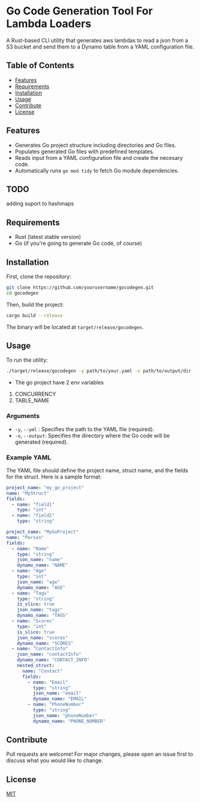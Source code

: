 # Go Code Generation Tool For Lambda Loaders

A Rust-based CLI utility that generates aws lambdas to read a json from a S3 bucket and send them to a Dynamo table from a YAML configuration file.

## Table of Contents

- [Features](#features)
- [Requirements](#requirements)
- [Installation](#installation)
- [Usage](#usage)
- [Contribute](#contribute)
- [License](#license)

## Features

- Generates Go project structure including directories and Go files.
- Populates generated Go files with predefined templates.
- Reads input from a YAML configuration file and create the necesary code.
- Automatically runs `go mod tidy` to fetch Go module dependencies.

## TODO

adding suport to hashmaps

## Requirements

- Rust (latest stable version)
- Go (if you're going to generate Go code, of course)

## Installation

First, clone the repository:

```bash
git clone https://github.com/yourusername/gocodegen.git
cd gocodegen
```

Then, build the project:

```bash
cargo build --release
```

The binary will be located at `target/release/gocodegen`.

## Usage

To run the utility:

```bash
./target/release/gocodegen -y path/to/your.yaml -o path/to/output/dir
```

- The go project have 2 env variables

1. CONCURRENCY
2. TABLE_NAME

### Arguments

- `-y`, `--yml` : Specifies the path to the YAML file (required).
- `-o`, `--output`: Specifies the directory where the Go code will be generated (required).

### Example YAML

The YAML file should define the project name, struct name, and the fields for the struct. Here is a sample format:

```yaml
project_name: "my_go_project"
name: "MyStruct"
fields:
  - name: "field1"
    type: "int"
  - name: "field2"
    type: "string"
```

```yaml
project_name: "MyGoProject"
name: "Person"
fields:
  - name: "Name"
    type: "string"
    json_name: "name"
    dynamo_name: "NAME"
  - name: "Age"
    type: "int"
    json_name: "age"
    dynamo_name: "AGE"
  - name: "Tags"
    type: "string"
    is_slice: true
    json_name: "tags"
    dynamo_name: "TAGS"
  - name: "Scores"
    type: "int"
    is_slice: true
    json_name: "scores"
    dynamo_name: "SCORES"
  - name: "ContactInfo"
    json_name: "contactInfo"
    dynamo_name: "CONTACT_INFO"
    nested_struct:
      name: "Contact"
      fields:
        - name: "Email"
          type: "string"
          json_name: "email"
          dynamo_name: "EMAIL"
        - name: "PhoneNumber"
          type: "string"
          json_name: "phoneNumber"
          dynamo_name: "PHONE_NUMBER"
```

## Contribute

Pull requests are welcome! For major changes, please open an issue first to discuss what you would like to change.

## License

[MIT](https://choosealicense.com/licenses/mit/)
